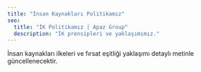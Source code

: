 ```yaml
---
title: "İnsan Kaynakları Politikamız"
seo:
  title: "İK Politikamız | Apaz Group"
  description: "İK prensipleri ve yaklaşımımız."
---
```

İnsan kaynakları ilkeleri ve fırsat eşitliği yaklaşımı detaylı metinle güncellenecektir.
